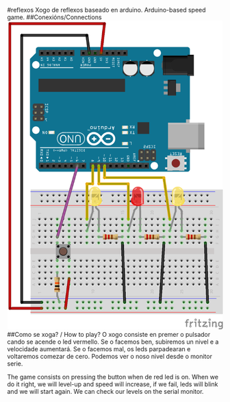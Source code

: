 #reflexos
Xogo de reflexos baseado en arduino. Arduino-based speed game.
##Conexións/Connections
![Esquema de conexions](https://github.com/procastino/reflexos/blob/master/images/reflexos_bb.png)
##Como se xoga? / How to play?
O xogo consiste en premer o pulsador cando se acende o led vermello. Se o facemos ben, subiremos un nivel e a velocidade aumentará. Se o facemos mal, os leds parpadearan e voltaremos comezar de cero. Podemos ver o noso nivel desde o monitor serie.

The game consists on pressing the button when de red led is on. When we do it right, we will level-up and speed will increase, if we fail, leds will blink and we will start again. We can check our levels on the serial monitor.
